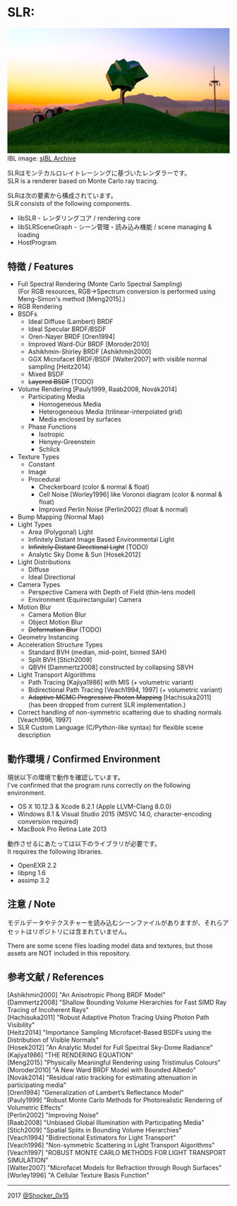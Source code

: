 # SLR: 

![SLR](README_TOP.png)  
IBL image: [sIBL Archive](http://www.hdrlabs.com/sibl/archive.html)  

SLRはモンテカルロレイトレーシングに基づいたレンダラーです。  
SLR is a renderer based on Monte Carlo ray tracing.  

SLRは次の要素から構成されています。  
SLR consists of the following components.  
* libSLR - レンダリングコア / rendering core
* libSLRSceneGraph - シーン管理・読み込み機能 / scene managing & loading
* HostProgram

## 特徴 / Features
* Full Spectral Rendering (Monte Carlo Spectral Sampling)  
  (For RGB resources, RGB->Spectrum conversion is performed using Meng-Simon's method \[Meng2015\].)
* RGB Rendering
* BSDFs
    * Ideal Diffuse (Lambert) BRDF
    * Ideal Specular BRDF/BSDF
    * Oren-Nayer BRDF \[Oren1994\]
    * Improved Ward-Dür BRDF \[Moroder2010\]
    * Ashikhmin-Shirley BRDF \[Ashikhmin2000\]
    * GGX Microfacet BRDF/BSDF \[Walter2007\] with visible normal sampling \[Heitz2014\]
    * Mixed BSDF
    * ~~Layered BSDF~~ (TODO)
* Volume Rendering \[Pauly1999, Raab2008, Novák2014\]
    * Participating Media
        * Homogeneous Media
        * Heterogeneous Media (trilinear-interpolated grid)
        * Media enclosed by surfaces
    * Phase Functions
        * Isotropic
        * Henyey-Greenstein
        * Schlick
* Texture Types
    * Constant
    * Image
    * Procedural
        * Checkerboard (color & normal & float)
        * Cell Noise \[Worley1996\] like Voronoi diagram (color & normal & float)
        * Improved Perlin Noise \[Perlin2002\] (float & normal)
* Bump Mapping (Normal Map)
* Light Types
    * Area (Polygonal) Light
    * Infinitely Distant Image Based Environmental Light
    * ~~Infinitely Distant Directional Light~~ (TODO)
    * Analytic Sky Dome & Sun \[Hosek2012\]
* Light Distributions
    * Diffuse
    * Ideal Directional
* Camera Types
    * Perspective Camera with Depth of Field (thin-lens model)
    * Environment (Equirectangular) Camera
* Motion Blur
    * Camera Motion Blur
    * Object Motion Blur
    * ~~Deformation Blur~~ (TODO)
* Geometry Instancing
* Acceleration Structure Types
    * Standard BVH (median, mid-point, binned SAH)
    * Split BVH \[Stich2009\]
    * QBVH \[Dammertz2008\] constructed by collapsing SBVH
* Light Transport Algorithms
    * Path Tracing \[Kajiya1986\] with MIS (+ volumetric variant)
    * Bidirectional Path Tracing \[Veach1994, 1997\] (+ volumetric variant)
    * ~~Adaptive MCMC Progressive Photon Mapping~~ \[Hachisuka2011\]  
(has been dropped from current SLR implementation.)
* Correct handling of non-symmetric scattering due to shading normals \[Veach1996, 1997\]
* SLR Custom Language (C/Python-like syntax) for flexible scene description

## 動作環境 / Confirmed Environment
現状以下の環境で動作を確認しています。  
I've confirmed that the program runs correctly on the following environment.

* OS X 10.12.3 & Xcode 8.2.1 (Apple LLVM-Clang 8.0.0)
* Windows 8.1 & Visual Studio 2015 (MSVC 14.0, character-encoding conversion required)
* MacBook Pro Retina Late 2013

動作させるにあたっては以下のライブラリが必要です。  
It requires the following libraries.

* OpenEXR 2.2
* libpng 1.6
* assimp 3.2

## 注意 / Note
モデルデータやテクスチャーを読み込むシーンファイルがありますが、それらアセットはリポジトリには含まれていません。

There are some scene files loading model data and textures, but those assets are NOT included in this repository.

## 参考文献 / References
[Ashikhmin2000] "An Anisotropic Phong BRDF Model"  
[Dammertz2008] "Shallow Bounding Volume Hierarchies for Fast SIMD Ray Tracing of Incoherent Rays"  
[Hachisuka2011] "Robust Adaptive Photon Tracing Using Photon Path Visibility"  
[Heitz2014] "Importance Sampling Microfacet-Based BSDFs using the Distribution of Visible Normals"  
[Hosek2012] "An Analytic Model for Full Spectral Sky-Dome Radiance"  
[Kajiya1986] "THE RENDERING EQUATION"  
[Meng2015] "Physically Meaningful Rendering using Tristimulus Colours"  
[Moroder2010] "A New Ward BRDF Model with Bounded Albedo"  
[Novák2014] "Residual ratio tracking for estimating attenuation in participating media"  
[Oren1994] "Generalization of Lambert’s Reflectance Model"  
[Pauly1999] "Robust Monte Carlo Methods for Photorealistic Rendering of Volumetric Effects"  
[Perlin2002] "Improving Noise"  
[Raab2008] "Unbiased Global Illumination with Participating Media"  
[Stich2009] "Spatial Splits in Bounding Volume Hierarchies"  
[Veach1994] "Bidirectional Estimators for Light Transport"  
[Veach1996] "Non-symmetric Scattering in Light Transport Algorithms"  
[Veach1997] "ROBUST MONTE CARLO METHODS FOR LIGHT TRANSPORT SIMULATION"  
[Walter2007] "Microfacet Models for Refraction through Rough Surfaces"  
[Worley1996] "A Cellular Texture Basis Function"  

----
2017 [@Shocker_0x15](https://twitter.com/Shocker_0x15)

